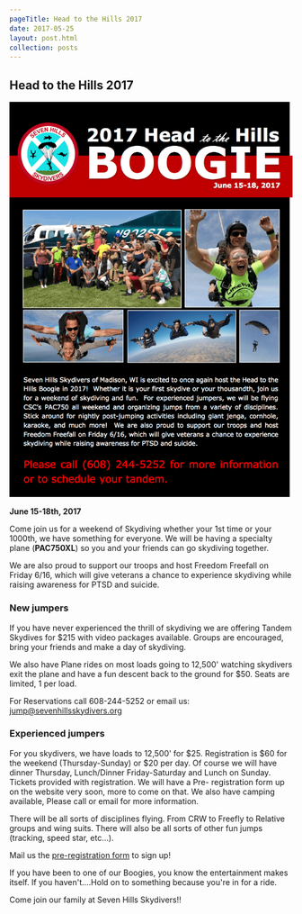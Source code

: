 ```yaml
---
pageTitle: Head to the Hills 2017
date: 2017-05-25
layout: post.html
collection: posts
---
```


## Head to the Hills 2017

<img src="../../img/head-to-the-hills-2017.png" alt="Flyer" class="full-width">

**June 15-18th, 2017**

Come join us for a weekend of Skydiving whether your 1st time or your 1000th, we have something for everyone. We will be having a specialty plane (**PAC750XL**) so you and your friends can go skydiving together.

We are also proud to support our troops and host Freedom Freefall on Friday 6/16, which will give veterans a chance to experience skydiving while raising awareness for PTSD and suicide.

### New jumpers

If you have never experienced the thrill of skydiving we are offering Tandem Skydives for $215 with video packages available. Groups are encouraged, bring your friends and make a day of skydiving.

We also have Plane rides on most loads going to 12,500' watching skydivers exit the plane and have a fun descent back to the ground for $50. Seats are limited, 1 per load.

For Reservations call 608-244-5252 or email us: jump@sevenhillsskydivers.org

### Experienced jumpers

For you skydivers, we have loads to 12,500' for $25. Registration is $60 for the weekend (Thursday-Sunday) or $20 per day. Of course we will have dinner Thursday, Lunch/Dinner Friday-Saturday and Lunch on Sunday. Tickets provided with registration. We will have a Pre-
registration form up on the website very soon, more to come on that. We also have camping available, Please call or email for more information.

There will be all sorts of disciplines flying. From CRW to Freefly to Relative groups and wing suits. There will also be all sorts of other fun jumps (tracking, speed star, etc...).

Mail us the [pre-registration form](https://drive.google.com/open?id=0B_TxW7YtyOtId3c3OHFVZUZpNTQ) to sign up!

If you have been to one of our Boogies, you know the entertainment makes itself. If you haven't....Hold on to something because you're in for a ride.

Come join our family at Seven Hills Skydivers!!